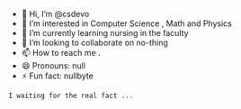 - 👋 Hi, I’m @csdevo
- 👀 I’m interested in Computer Science , Math and Physics 
- 🌱 I’m currently learning nursing in the faculty
- 💞️ I’m looking to collaborate on no-thing
- 📫 How to reach me .
- 😄 Pronouns: null
- ⚡ Fun fact: nullbyte

<!---
csdevo/csdevo is a ✨ special ✨ repository because its `README.md` (this file) appears on your GitHub profile.
You can click the Preview link to take a look at your changes.
--->

``` I waiting for the real fact ... ```
